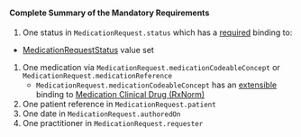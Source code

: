 #### Complete Summary of the Mandatory Requirements

1.  One status in `MedicationRequest.status` which has a [required]({{site.data.fhir.path}}terminologies.html#required) binding to:
-   [MedicationRequestStatus] value set
1.  One medication via `MedicationRequest.medicationCodeableConcept` or `MedicationRequest.medicationReference`   
     -  `MedicationRequest.medicationCodeableConcept` has an [extensible]({{site.data.fhir.path}}terminologies.html#extensible) binding to [Medication Clinical Drug (RxNorm)]
1.  One patient reference in `MedicationRequest.patient`
1.  One date in `MedicationRequest.authoredOn`
1.  One practitioner in `MedicationRequest.requester`


  [Medication Clinical Drug (RxNorm)]: ValueSet-us-core-medication-codes.html
  [MedicationRequestStatus]: {{site.data.fhir.path}}valueset-medication-request-status.html
[MedicationStatementStatus]: {{site.data.fhir.path}}valueset-medication-statement-status.html
